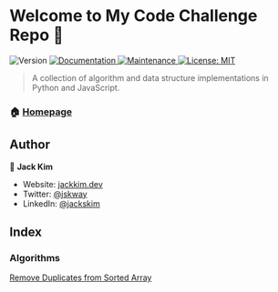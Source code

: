 # Welcome to My Code Challenge Repo 👋

<p>
  <img alt="Version" src="https://img.shields.io/badge/version-1.0.0-blue.svg?cacheSeconds=2592000" />
  <a href="https://github.com/jskway/coding-challenges#readme" target="_blank">
    <img alt="Documentation" src="https://img.shields.io/badge/documentation-yes-brightgreen.svg" />
  </a>
  <a href="https://github.com/jskway/coding-challenges/graphs/commit-activity" target="_blank">
    <img alt="Maintenance" src="https://img.shields.io/badge/Maintained%3F-yes-green.svg" />
  </a>
  <a href="https://github.com/jskway/LeetCode/blob/master/LICENSE" target="_blank">
    <img alt="License: MIT" src="https://img.shields.io/github/license/jskway/coding-challenges" />
  </a>
</p>

> A collection of algorithm and data structure implementations in Python and JavaScript.

### 🏠 [Homepage](https://github.com/jskway/coding-challenges#readme)

## Author

👤 **Jack Kim**

- Website: [jackkim.dev](https://www.jackkim.dev)
- Twitter: [@jskway](https://twitter.com/jskway)
- LinkedIn: [@jackskim](https://linkedin.com/in/jackskim)

## Index

### Algorithms

[Remove Duplicates from Sorted Array](./remove_duplicates_sorted_array/index.md)
